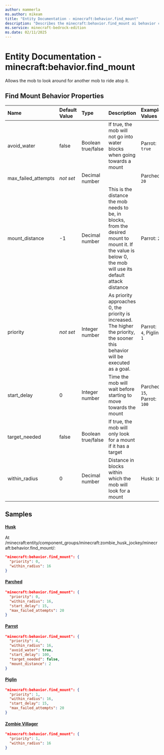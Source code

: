 ```yaml
---
author: mammerla
ms.author: mikeam
title: "Entity Documentation - minecraft:behavior.find_mount"
description: "Describes the minecraft:behavior.find_mount ai behavior component"
ms.service: minecraft-bedrock-edition
ms.date: 02/11/2025 
---
```


# Entity Documentation - minecraft:behavior.find_mount

Allows the mob to look around for another mob to ride atop it.


## Find Mount Behavior Properties

|Name       |Default Value |Type |Description |Example Values |
|:----------|:-------------|:----|:-----------|:------------- |
| avoid_water | false | Boolean true/false | If true, the mob will not go into water blocks when going towards a mount | Parrot: `true` | 
| max_failed_attempts | *not set* | Decimal number |  | Parched: `20` | 
| mount_distance | -1 | Decimal number | This is the distance the mob needs to be, in blocks, from the desired mount to mount it. If the value is below 0, the mob will use its default attack distance | Parrot: `2` | 
| priority | *not set* | Integer number | As priority approaches 0, the priority is increased. The higher the priority, the sooner this behavior will be executed as a goal. | Parrot: `4`, Piglin: `1` | 
| start_delay | 0 | Integer number | Time the mob will wait before starting to move towards the mount | Parched: `15`, Parrot: `100` | 
| target_needed | false | Boolean true/false | If true, the mob will only look for a mount if it has a target |  | 
| within_radius | 0 | Decimal number | Distance in blocks within which the mob will look for a mount | Husk: `16` | 

## Samples

#### [Husk](https://github.com/Mojang/bedrock-samples/tree/preview/behavior_pack/entities/husk.json)

At /minecraft:entity/component_groups/minecraft:zombie_husk_jockey/minecraft:behavior.find_mount/: 

```json
"minecraft:behavior.find_mount": {
  "priority": 0,
  "within_radius": 16
}
```

#### [Parched](https://github.com/Mojang/bedrock-samples/tree/preview/behavior_pack/entities/parched.json)


```json
"minecraft:behavior.find_mount": {
  "priority": 0,
  "within_radius": 16,
  "start_delay": 15,
  "max_failed_attempts": 20
}
```

#### [Parrot](https://github.com/Mojang/bedrock-samples/tree/preview/behavior_pack/entities/parrot.json)


```json
"minecraft:behavior.find_mount": {
  "priority": 4,
  "within_radius": 16,
  "avoid_water": true,
  "start_delay": 100,
  "target_needed": false,
  "mount_distance": 2
}
```

#### [Piglin](https://github.com/Mojang/bedrock-samples/tree/preview/behavior_pack/entities/piglin.json)


```json
"minecraft:behavior.find_mount": {
  "priority": 1,
  "within_radius": 16,
  "start_delay": 15,
  "max_failed_attempts": 20
}
```

#### [Zombie Villager](https://github.com/Mojang/bedrock-samples/tree/preview/behavior_pack/entities/zombie_villager.json)


```json
"minecraft:behavior.find_mount": {
  "priority": 1,
  "within_radius": 16
}
```
